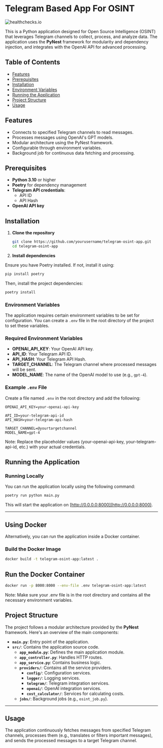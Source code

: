 # Telegram Based App For OSINT

![healthchecks.io](https://healthchecks.io/badge/949d5bcd-bbfb-4d3c-9cca-cb43cf/6Qx1bGGj-2.svg)

This is a Python application designed for Open Source Intelligence (OSINT) that leverages Telegram channels to collect, process, and analyze data. The application uses the **PyNest** framework for modularity and dependency injection, and integrates with the OpenAI API for advanced processing.

## Table of Contents

- [Features](#features)
- [Prerequisites](#prerequisites)
- [Installation](#installation)
- [Environment Variables](#environment-variables)
- [Running the Application](#running-the-application)
- [Project Structure](#project-structure)
- [Usage](#usage)

## Features

- Connects to specified Telegram channels to read messages.
- Processes messages using OpenAI's GPT models.
- Modular architecture using the PyNest framework.
- Configurable through environment variables.
- Background job for continuous data fetching and processing.

## Prerequisites

- **Python 3.10** or higher
- **Poetry** for dependency management
- **Telegram API credentials**:
  - API ID
  - API Hash
- **OpenAI API key**

## Installation

1. **Clone the repository**

   ```bash
   git clone https://github.com/yourusername/telegram-osint-app.git
   cd telegram-osint-app
    ```

2. **Install dependencies**

Ensure you have Poetry installed. If not, install it using:

```bash
pip install poetry
```

Then, install the project dependencies:

```bash
poetry install
```

### Environment Variables

The application requires certain environment variables to be set for configuration. You can create a `.env` file in the root directory of the project to set these variables.

### Required Environment Variables

- **OPENAI_API_KEY**: Your OpenAI API key.
- **API_ID**: Your Telegram API ID.
- **API_HASH**: Your Telegram API Hash.
- **TARGET_CHANNEL**: The Telegram channel where processed messages will be sent.
- **MODEL_NAME**: The name of the OpenAI model to use (e.g., `gpt-4`).

### Example `.env` File

Create a file named `.env` in the root directory and add the following:

```env
OPENAI_API_KEY=your-openai-api-key

API_ID=your-telegram-api-id
API_HASH=your-telegram-api-hash

TARGET_CHANNEL=@yourtargetchannel
MODEL_NAME=gpt-4
```

Note: Replace the placeholder values (your-openai-api-key, your-telegram-api-id, etc.) with your actual credentials.

## Running the Application

### Running Locally

You can run the application locally using the following command:

```bash
poetry run python main.py
```

This will start the application on [http://0.0.0.0:8000](http://0.0.0.0:8000).

---

## Using Docker

Alternatively, you can run the application inside a Docker container.

### Build the Docker Image

```bash
docker build -t telegram-osint-app:latest .
```

## Run the Docker Container
```bash
docker run -p 8000:8000 --env-file .env telegram-osint-app:latest
```

Note: Make sure your .env file is in the root directory and contains all the necessary environment variables.

## Project Structure

The project follows a modular architecture provided by the **PyNest** framework. Here's an overview of the main components:

- **`main.py`**: Entry point of the application.
- **`src/`**: Contains the application source code.
  - **`app_module.py`**: Defines the main application module.
  - **`app_controller.py`**: Handles HTTP routes.
  - **`app_service.py`**: Contains business logic.
  - **`providers/`**: Contains all the service providers.
    - **`config/`**: Configuration services.
    - **`logger/`**: Logging services.
    - **`telegram/`**: Telegram integration services.
    - **`openai/`**: OpenAI integration services.
    - **`cost_calculator/`**: Services for calculating costs.
  - **`jobs/`**: Background jobs (e.g., `osint_job.py`).

---

## Usage

The application continuously fetches messages from specified Telegram channels, processes them (e.g., translates or filters important messages), and sends the processed messages to a target Telegram channel.
